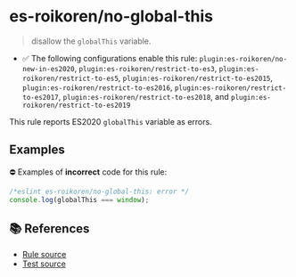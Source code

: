 # es-roikoren/no-global-this
> disallow the `globalThis` variable.

- ✅ The following configurations enable this rule: `plugin:es-roikoren/no-new-in-es2020`, `plugin:es-roikoren/restrict-to-es3`, `plugin:es-roikoren/restrict-to-es5`, `plugin:es-roikoren/restrict-to-es2015`, `plugin:es-roikoren/restrict-to-es2016`, `plugin:es-roikoren/restrict-to-es2017`, `plugin:es-roikoren/restrict-to-es2018`, and `plugin:es-roikoren/restrict-to-es2019`

This rule reports ES2020 `globalThis` variable as errors.

## Examples

⛔ Examples of **incorrect** code for this rule:

```js
/*eslint es-roikoren/no-global-this: error */
console.log(globalThis === window);
```

## 📚 References

- [Rule source](https://github.com/roikoren755/eslint-plugin-es/blob/v0.0.4/src/rules/no-global-this.ts)
- [Test source](https://github.com/roikoren755/eslint-plugin-es/blob/v0.0.4/tests/src/rules/no-global-this.ts)

